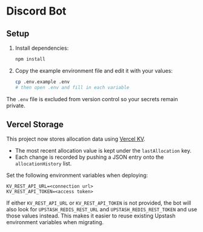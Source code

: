 # Discord Bot

## Setup

1. Install dependencies:
   ```bash
   npm install
   ```
2. Copy the example environment file and edit it with your values:
   ```bash
   cp .env.example .env
   # then open .env and fill in each variable
   ```

The `.env` file is excluded from version control so your secrets remain private.

## Vercel Storage

This project now stores allocation data using [Vercel KV](https://vercel.com/docs/storage/vercel-kv).

- The most recent allocation value is kept under the `lastAllocation` key.
- Each change is recorded by pushing a JSON entry onto the `allocationHistory` list.

Set the following environment variables when deploying:

```
KV_REST_API_URL=<connection url>
KV_REST_API_TOKEN=<access token>
```

If either `KV_REST_API_URL` or `KV_REST_API_TOKEN` is not provided, the bot will
also look for `UPSTASH_REDIS_REST_URL` and `UPSTASH_REDIS_REST_TOKEN` and use
those values instead. This makes it easier to reuse existing Upstash
environment variables when migrating.
